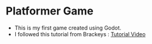 # Platformer Game

- This is my first game created using Godot. 
- I followed this tutorial from Brackeys : [Tutorial Video](https://www.youtube.com/watch?v=LOhfqjmasi0) 